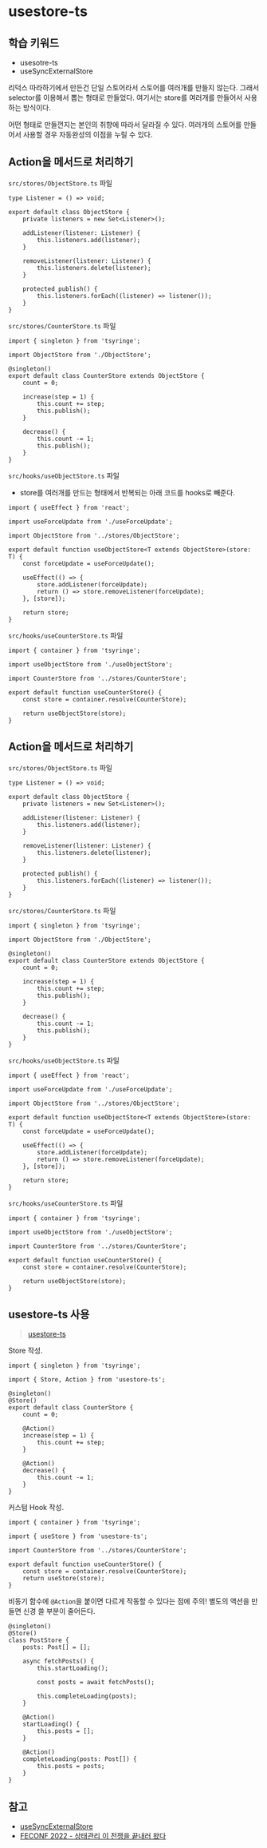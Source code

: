# usestore-ts

## 학습 키워드

- usesotre-ts
- useSyncExternalStore

리덕스 따라하기에서 만든건  단일 스토어라서 스토어를 여러개를 만들지 않는다. 그래서 selector를 이용해서 뽑는 형태로 만들었다. 여기서는 store를 여러개를 만들어서 사용하는 방식이다.

어떤 형태로 만들껀지는 본인의 취향에 따라서 달라질 수 있다. 여러개의 스토어를 만들어서 사용할 경우 자동완성의 이점을 누릴 수 있다. 

## Action을 메서드로 처리하기

`src/stores/ObjectStore.ts` 파일

```tsx
type Listener = () => void;

export default class ObjectStore {
	private listeners = new Set<Listener>();

	addListener(listener: Listener) {
		this.listeners.add(listener);
	}
	
	removeListener(listener: Listener) {
		this.listeners.delete(listener);
	}
	
	protected publish() {
		this.listeners.forEach((listener) => listener());
	}
}
```

`src/stores/CounterStore.ts` 파일

```tsx
import { singleton } from 'tsyringe';

import ObjectStore from './ObjectStore';

@singleton()
export default class CounterStore extends ObjectStore {
	count = 0;
	
	increase(step = 1) {
		this.count += step;
		this.publish();
	}
	
	decrease() {
		this.count -= 1;
		this.publish();
	}
}
```

`src/hooks/useObjectStore.ts` 파일

- store를 여러개를 만드는 형태에서 반복되는 아래 코드를 hooks로 빼준다.

```tsx
import { useEffect } from 'react';

import useForceUpdate from './useForceUpdate';

import ObjectStore from '../stores/ObjectStore';

export default function useObjectStore<T extends ObjectStore>(store: T) {
	const forceUpdate = useForceUpdate();
	
	useEffect(() => {
		store.addListener(forceUpdate);
		return () => store.removeListener(forceUpdate);
	}, [store]);

	return store;
}
```

`src/hooks/useCounterStore.ts` 파일

```tsx
import { container } from 'tsyringe';

import useObjectStore from './useObjectStore';

import CounterStore from '../stores/CounterStore';

export default function useCounterStore() {
	const store = container.resolve(CounterStore);

	return useObjectStore(store);
}
```

## Action을 메서드로 처리하기

`src/stores/ObjectStore.ts` 파일

```tsx
type Listener = () => void;

export default class ObjectStore {
	private listeners = new Set<Listener>();

	addListener(listener: Listener) {
		this.listeners.add(listener);
	}
	
	removeListener(listener: Listener) {
		this.listeners.delete(listener);
	}
	
	protected publish() {
		this.listeners.forEach((listener) => listener());
	}
}
```

`src/stores/CounterStore.ts` 파일

```tsx
import { singleton } from 'tsyringe';

import ObjectStore from './ObjectStore';

@singleton()
export default class CounterStore extends ObjectStore {
	count = 0;
	
	increase(step = 1) {
		this.count += step;
		this.publish();
	}
	
	decrease() {
		this.count -= 1;
		this.publish();
	}
}
```

`src/hooks/useObjectStore.ts` 파일

```tsx
import { useEffect } from 'react';

import useForceUpdate from './useForceUpdate';

import ObjectStore from '../stores/ObjectStore';

export default function useObjectStore<T extends ObjectStore>(store: T) {
	const forceUpdate = useForceUpdate();
	
	useEffect(() => {
		store.addListener(forceUpdate);
		return () => store.removeListener(forceUpdate);
	}, [store]);

	return store;
}
```

`src/hooks/useCounterStore.ts` 파일

```tsx
import { container } from 'tsyringe';

import useObjectStore from './useObjectStore';

import CounterStore from '../stores/CounterStore';

export default function useCounterStore() {
	const store = container.resolve(CounterStore);

	return useObjectStore(store);
}
```

## usestore-ts 사용

> [usestore-ts](https://usestore-ts.com/)
> 

Store 작성.

```tsx
import { singleton } from 'tsyringe';

import { Store, Action } from 'usestore-ts';

@singleton()
@Store()
export default class CounterStore {
	count = 0;
	
	@Action()
	increase(step = 1) {
		this.count += step;
	}
	
	@Action()
	decrease() {
		this.count -= 1;
	}
}
```

커스텀 Hook 작성.

```tsx
import { container } from 'tsyringe';

import { useStore } from 'usestore-ts';

import CounterStore from '../stores/CounterStore';

export default function useCounterStore() {
	const store = container.resolve(CounterStore);
	return useStore(store);
}
```

비동기 함수에 `@Action`을 붙이면 다르게 작동할 수 있다는 점에 주의! 별도의 액션을 만들면 신경 쓸 부분이 줄어든다.

```tsx
@singleton()
@Store()
class PostStore {
	posts: Post[] = [];
	
	async fetchPosts() {
		this.startLoading();
	
		const posts = await fetchPosts();

		this.completeLoading(posts);
	}
	
	@Action()
	startLoading() {
		this.posts = [];
	}
	
	@Action()
	completeLoading(posts: Post[]) {
		this.posts = posts;
	}
}
```

## 참고

- [useSyncExternalStore](https://beta.reactjs.org/reference/react/useSyncExternalStore)
- [FECONF 2022 - 상태관리 이 전쟁을 끝내러 왔다](https://youtu.be/KEDUqA9JeIo)